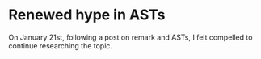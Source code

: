 # Renewed hype in ASTs

On January 21st, following a post on remark and ASTs, I felt compelled to continue researching the topic.
